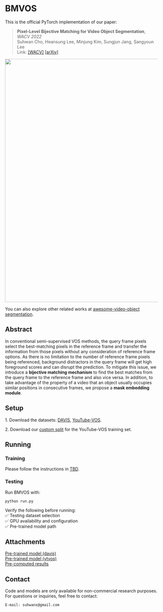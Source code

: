 # BMVOS

This is the official PyTorch implementation of our paper:

> **Pixel-Level Bijective Matching for Video Object Segmentation**, *WACV 2022*\
> Suhwan Cho, Heansung Lee, Minjung Kim, Sungjun Jang, Sangyoun Lee\
> Link: [[WACV]](https://openaccess.thecvf.com/content/WACV2022/papers/Cho_Pixel-Level_Bijective_Matching_for_Video_Object_Segmentation_WACV_2022_paper.pdf) [[arXiv]](https://arxiv.org/abs/2110.01644)

<img src="https://github.com/user-attachments/assets/6ff1d000-c251-4cbf-a556-4e60a848c256" width=800>

You can also explore other related works at [awesome-video-object segmentation](https://github.com/suhwan-cho/awesome-video-object-segmentation).


## Abstract
In conventional semi-supervised VOS methods, the query frame pixels select the best-matching pixels in the reference frame and transfer the information from those pixels without
any consideration of reference frame options. As there is no limitation to the number of reference frame pixels being referenced, background distractors in the query frame will
get high foreground scores and can disrupt the prediction. To mitigate this issue, we introduce a **bijective matching mechanism** to find the best matches from the query frame to
the reference frame and also vice versa. In addition, to take advantage of the property of a video that an object usually occupies similar positions in consecutive frames, we 
propose a **mask embedding module**.


## Setup
1\. Download the datasets: [DAVIS](https://davischallenge.org/davis2017/code.html),
[YouTube-VOS](https://competitions.codalab.org/competitions/19544#participate-get-data).

2\. Download our [custom split](https://drive.google.com/drive/folders/14FcZXKjqIVoO375w3_bH6YcQI9GuKYIf?usp=drive_link) for the YouTube-VOS training set.


## Running

### Training
Please follow the instructions in [TBD](https://github.com/suhwan-cho/TBD).


### Testing
Run BMVOS with:
```
python run.py
```


Verify the following before running:\
✅ Testing dataset selection\
✅ GPU availability and configuration\
✅ Pre-trained model path


## Attachments
[Pre-trained model (davis)](https://drive.google.com/file/d/16FmdVvTn9BKAr2X1QbJhcMOvQ4av_JGw/view?usp=drive_link)\
[Pre-trained model (ytvos)](https://drive.google.com/file/d/1Gbv9SfNkJf08kd2ZWiRdEjWTP0em20f2/view?usp=drive_link)\
[Pre-computed results](https://drive.google.com/file/d/18Pf6n7uh0Ima5tcu-rmbGJ2GnyPEuixK/view?usp=drive_link)


## Contact
Code and models are only available for non-commercial research purposes.\
For questions or inquiries, feel free to contact:
```
E-mail: suhwanx@gmail.com
```
